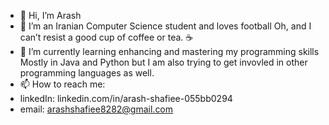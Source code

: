 - 👋 Hi, I’m Arash
- 👀 I’m an Iranian Computer Science student and loves football Oh, and I can’t resist a good cup of coffee or tea. ☕
- 🌱 I’m currently learning enhancing and mastering my programming skills Mostly in Java and Python but I am also trying to get invovled in other programming languages as well.
- 📫 How to reach me:
-   linkedIn: linkedin.com/in/arash-shafiee-055bb0294
-   email: arashshafiee8282@gmail.com 

